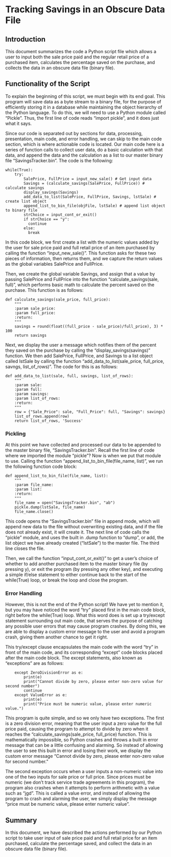 # Tracking Savings in an Obscure Data File

## Introduction
This document summarizes the code a Python script file which allows a user to input both the sale price paid and the regular retail price of a purchased item, calculates the percentage saved on the purchase, and collects the data in an obscure data file (binary file). 

## Functionality of the Script
To explain the beginning of this script, we must begin with its end goal. This program will save data as a byte stream to a binary file, for the purpose of efficiently storing it in a database while maintaining the object hierarchy of the Python language. To do this, we will need to use a Python module called “Pickle”. Thus, the first line of code reads “import pickle”, and it does just what it says.

Since our code is separated out by sections for data, processing, presentation, main code, and error handling, we can skip to the main code section, which is where actionable code is located. Our main code here is a series of function calls to collect user data, do a basic calculation with that data, and append the data and the calculation as a list to our master binary file “SavingsTracker.bin”. The code is the following:

```
while(True):
    try:
        SalePrice, FullPrice = input_new_sale() # Get input data
        Savings = (calculate_savings(SalePrice, FullPrice)) # calculate savings
        display_savings(Savings)
        add_data_to_list(SalePrice, FullPrice, Savings, lstSale) # create list object
        append_list_to_bin_file(objFile, lstSale) # append list object to binary file
        strChoice = input_cont_or_exit()
        if strChoice == "y":
          continue
        else:
          break
```
In this code block, we first create a list with the numeric values added by the user for sale price paid and full retail price of an item purchased by calling the function “input_new_sale()”. This function asks for these two pieces of information, then returns them, and we capture the return values as the global variables SalePrice and FullPrice.

Then, we create the global variable Savings, and assign that a value by passing SalePrice and FullPrice into the function “calculate_savings(sale, full)”, which performs basic math to calculate the percent saved on the purchase. This function is as follows:

```
def calculate_savings(sale_price, full_price):
    """
    :param sale_price:
    :param full_price:
    :return:
    """
    savings = round(float((full_price - sale_price)/full_price), 3) * 100
    return savings
```
Next, we display the user a message which notifies them of the percent they saved on the purchase by calling the “display_savings(savings)” function. We then add SalePrice, FullPrice, and Savings to a list object called lstSale by calling the function “add_data_to_list(sale_price, full_price, savngs, list_of_rows)”. The code for this is as follows:

```
def add_data_to_list(sale, full, savings, list_of_rows):
    """
    :param sale:
    :param full:
    :param savings:
    :param list_of_rows:
    :return:
    """
    row = {"Sale_Price": sale, "Full_Price": full, "Savings": savings}
    list_of_rows.append(row)
    return list_of_rows, 'Success'
```

### Pickling

At this point we have collected and processed our data to be appended to the master binary file, “SavingsTracker.bin”. Recall the first line of code where we imported the module “pickle”? Now is when we put that module to use. Calling the function “append_list_to_bin_file(file_name, list)”, we run the following function code block:

```
def append_list_to_bin_file(file_name, list):
    """
    :param file_name:
    :param list:
    :return:
    """
    file_name = open("SavingsTracker.bin", "ab")
    pickle.dump(lstSale, file_name)
    file_name.close()
```

This code opens the “SavingsTracker.bin” file in append mode, which will append new data to the file without overwriting existing data, and if the file does not already exist, it will create it. The next line of code calls the “pickle” module, and uses the built in .dump function to “dump”, or add, the list object we have already created (“lstSale”) to the master file. The third line closes the file.

Then, we call the function “input_cont_or_exit()” to get a user’s choice of whether to add another purchased item to the master binary file (by pressing y), or exit the program (by pressing any other key), and executing a simple if/else statement to either continue back to the start of the while(True) loop, or break the loop and close the program.

### Error Handling

However, this is not the end of the Python script! We have yet to mention it, but you may have noticed the word “try” placed first in the main code block, right before the while(True) loop. What this word does is set up a try/except statement surrounding out main code, that serves the purpose of catching any possible user errors that may cause program crashes. By doing this, we are able to display a custom error message to the user and avoid a program crash, giving them another chance to get it right.

This try/except clause encapsulates the main code with the word “try” in front of the main code, and its corresponding “except” code blocks placed after the main code block. The except statements, also known as “exceptions” are as follows:

```
    except ZeroDivisionError as e:
        print(e)
        print("Cannot divide by zero, please enter non-zero value for second number")
        continue
    except ValueError as e:
        print(e)
        print("Price must be numeric value, please enter numeric value.")
```

This program is quite simple, and so we only have two exceptions. The first is a zero division error, meaning that the user input a zero value for the full price paid, causing the program to attempt to divide by zero when it reaches the “calculate_savings(sale_price, full_price) function. This is mathematically impossible, so Python crashes and throws a built in error message that can be a little confusing and alarming. So instead of allowing the user to see this built in error and losing their work, we display the custom error message “Cannot divide by zero, please enter non-zero value for second number.”

The second exception occurs when a user inputs a non-numeric value into one of the two inputs for sale price or full price. Since prices must be numeric (we don’t track service trade agreements in this program), the program also crashes when it attempts to perform arithmetic with a value such as “jgd”. This is called a value error, and instead of allowing the program to crash and alarming the user, we simply display the message “price must be numeric value, please enter numeric value”.

## Summary

In this document, we have described the actions performed by our Python script to take user input of sale price paid and full retail price for an item purchased, calculate the percentage saved, and collect the data in an obscure data file (binary file).
